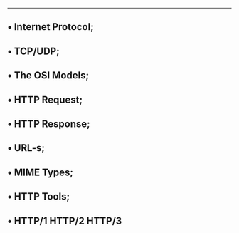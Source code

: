--------------------------
• Internet Protocol;
----------------------------
• TCP/UDP;
----------------------------
• The OSI Models;
----------------------------
• HTTP Request;
-------------------------
• HTTP Response;
-------------------------
• URL-s;
---------------------------------
• MIME Types;
-----------------------
• HTTP Tools;
--------------------------
• HTTP/1 HTTP/2 HTTP/3
------------------------------
